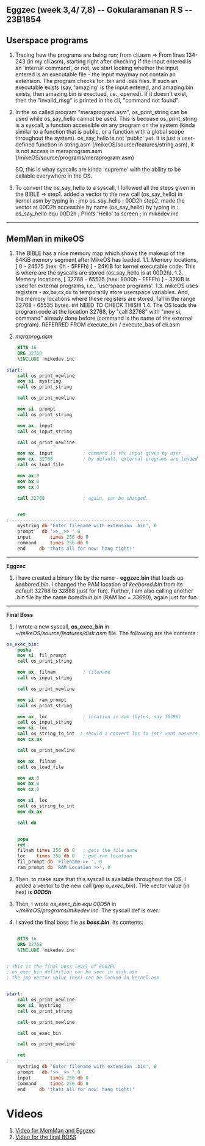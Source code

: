 ## Eggzec (week 3,4/ 7,8)	-- Gokularamanan R S	-- 23B1854

**Userspace programs**
------------------
1. Tracing how the programs are being run; from cli.asm =>
	From lines 134-243 (in my cli.asm), starting right after checking if the input entered is an 'internal command', or not, we start looking whether the input entered is an executable file - the input may/may not contain an extension. The program checks for .bin and .bas files. If such an executable exists (say, 'amazing' is the input entered, and amazing.bin exists, then amazing.bin is exectued, i.e., opened). If it doesn't exist, then the "invalid_msg" is printed in the cli, "command not found".

2. In the so called program "meraprogram.asm", os_print_string can be used while os_say_hello cannot be used. This is becuase os_print_string is a syscall, a function accessible on any program on the system (kinda similar to a function that is public, or a function with a global scope throughout the system). os_say_hello is not 'public' yet. It is just a user-defined function in string.asm (/mikeOS/source/features/string.asm), it is not access in meraprogram.asm (/mikeOS/source/programs/meraprogram.asm) 

	SO, this is whay syscalls are kinda 'supreme' with the ability to be callable everywhere in the OS.

3. To convert the os_say_hello to a syscall, I followed all the steps given in the BIBLE => 
	step1. added a vector to the new call (os_say_hello) in kernel.asm by typing in :  jmp os_say_hello		; 00D2h
	step2. made the vector at 00D2h accessible by name (os_say_hello) by typing in : os_say_hello	equ	00D2h	; Prints 'Hello' to screen ; in mikedev.inc
---------------------------------------------------
**MemMan in mikeOS**
----------------
1. The BIBLE has a nice memory map which shows the makeup of the 64KiB memory segment after MikeOS has loaded. 
	1.1.	Memory locations, [ 0 - 24575 (hex: 0h - 5FFFh) ] - 24KiB for kernel executable code. This is where are the syscalls are stored (os_say_hello is at 00D2h).
	1.2. 	Memory locations, [ 32768 - 65535 (hex: 8000h - FFFFh) ] - 32KiB is used for external programs, i.e., 'userspace programs'.
	1.3. 	mikeOS uses registers - ax,bx,cx,dx to temporarily store userspace variables. And, the memory locations where these registers are stored, fall in the range 32768 - 65535 bytes. ## NEED TO CHECK THIS!!! 
	1.4. The OS loads the program code at the location 32768, by "call 32768" with "mov si, command" already done before (command is the name of the external program). REFERRED FROM execute_bin / execute_bas of cli.asm

2. *meraprog.asm*
```nasm
    BITS 16
	ORG 32768
	%INCLUDE 'mikedev.inc'

start:
    call os_print_newline
	mov si, mystring
	call os_print_string

    call os_print_newline

    mov si, prompt
    call os_print_string

    mov ax, input
	call os_input_string

    call os_print_newline

    mov ax, input			; command is the input given by user				
	mov cx, 32768           ; by default, external programs are loaded at 32768 location, but this can be changed to anything in the range [32768,65535]
	call os_load_file

    mov ax,0
    mov bx,0
    mov cx,0

    call 32768              ; again, can be changed. 


	ret
;----------------------------------------------------
	mystring db 'Enter filename with extension .bin', 0
    prompt   db '>>__>> ',0
    input		times 256 db 0
    command     times 256 db 0
    end     db 'thats all for now! hang tight!'

```

----------------------------------------------------------------------------------------------------
**Eggzec**
1. i have created a binary file by the name - **eggzec.bin** that loads up *keebored.bin*. I changed the RAM location of *keebored.bin* from its default 32768 to 32888 (just for fun). Further, I am also calling another .bin file by the name *boredhuh.bin* (RAM loc = 33690), again just for fun.
----------------------------------------------------------------------------------------------------
**Final Boss**
1. I wrote a new syscall, **os_exec_bin** in *~/mikeOS/source/features/disk.asm* file. The following are the contents :
```nasm
os_exec_bin:
	pusha
	mov si, fil_prompt
	call os_print_string

	mov ax, filnam			; filename
	call os_input_string

	call os_print_newline	

	mov si, ram_prompt
	call os_print_string

	mov ax, loc				; location in ram (bytes, say 30396)
	call os_input_string
	mov si, loc
	call os_string_to_int  ; should i convert loc to int? want answers
	mov cx,ax

	call os_print_newline

	mov ax, filnam		
	call os_load_file

	mov ax,0
	mov bx,0
	mov cx,0

	mov si, loc
	call os_string_to_int  
	mov dx,ax

	call dx


	popa
	ret
	filnam times 256 db 0 	; gets the file name
	loc    times 256 db 0	; get ram location
	fil_prompt db 'Filename >> ', 0
	ram_prompt db 'RAM Location >>', 0
```

2. Then, to make sure that this syscall is available throughout the OS, I added a vector to the new call (*jmp o_exec_bin*). THe vector value (in hex) is ***00D5h***

3. Then, I wrote *os_exec_bin equ 00D5h* in *~/mikeOS/programs/mikedev.inc*. The syscall def is over.

4. I saved the final boss file as ***boss.bin***. Its contents:

```nasm

	BITS 16
	ORG 32768
	%INCLUDE 'mikedev.inc'


; This is the final boss level of EGGZEC
; os_exec_bin definition can be seen in disk.asm
; the jmp vector value (hex) can be looked in kernel.asm


start:
    call os_print_newline
	mov si, mystring
	call os_print_string

    call os_print_newline

    call os_exec_bin

    call os_print_newline

	ret
;----------------------------------------------------
	mystring db 'Enter filename with extension .bin', 0
    prompt   db '>>__>> ',0
    input		times 256 db 0
    command     times 256 db 0
    end     db 'thats all for now! hang tight!'

```
# Videos
1. [Video for MemMan and Eggzec](https://drive.google.com/file/d/1IZu36Uvi8AyqkjxAQDvWTbVvGiz-gC8t/view?usp=drive_link)
2. [Video for the final BOSS]()
		
